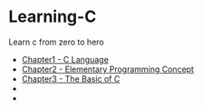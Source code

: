 # Learning-C
Learn c from zero to hero

<ul>
<li><a href="https://github.com/PUSRISTEK/Learning-C/blob/master/Chapter1%20-%20C%20Language.md">Chapter1 - C Language</a></li>
<li><a href="https://github.com/PUSRISTEK/Learning-C/blob/master/Chapter2%20-%20Elementary%20Programming%20Concept.md">Chapter2 - Elementary Programming Concept</a></li>
<li><a href="https://github.com/PUSRISTEK/Learning-C/blob/master/Chapter3%20-%20The%20Basic%20of%20C.md">Chapter3 - The Basic of C</a></li>
<li><a href=""></a></li>
<li><a href=""></a></li>
</ul>
